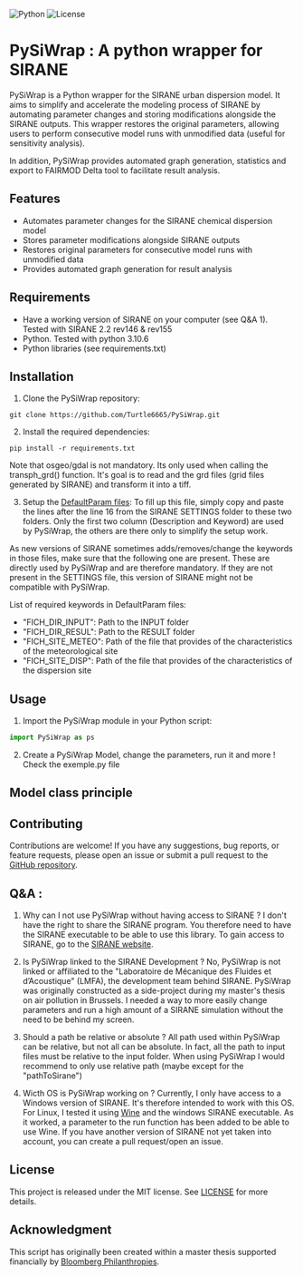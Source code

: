 ![Python](https://img.shields.io/badge/python-3.8-blue.svg) ![License](https://img.shields.io/badge/license-MIT-green.svg)

# PySiWrap : A python wrapper for SIRANE

PySiWrap is a Python wrapper for the SIRANE urban dispersion model. It aims to simplify and accelerate the modeling process of SIRANE by automating parameter changes and storing modifications alongside the SIRANE outputs. This wrapper restores the original parameters, allowing users to perform consecutive model runs with unmodified data (useful for sensitivity analysis).

In addition, PySiWrap provides automated graph generation, statistics and export to FAIRMOD Delta tool to facilitate result analysis.

## Features

- Automates parameter changes for the SIRANE chemical dispersion model
- Stores parameter modifications alongside SIRANE outputs
- Restores original parameters for consecutive model runs with unmodified data
- Provides automated graph generation for result analysis

## Requirements
- Have a working version of SIRANE on your computer (see Q&A 1). Tested with SIRANE 2.2 rev146 & rev155
- Python. Tested with python 3.10.6
- Python libraries (see requirements.txt)

## Installation
1. Clone the PySiWrap repository:
```
git clone https://github.com/Turtle6665/PySiWrap.git
```

2. Install the required dependencies:
```
pip install -r requirements.txt
```
Note that osgeo/gdal is not mandatory. Its only used when calling the transph_grd() function. It's goal is to read and the grd files (grid files generated by SIRANE) and transform it into a tiff.

3. Setup the [DefaultParam files](DefaultParam/):
To fill up this file, simply copy and paste the lines after the line 16 from the SIRANE SETTINGS folder to these two folders. Only the first two column (Description and Keyword) are used by PySiWrap, the others are there only to simplify the setup work.

As new versions of SIRANE sometimes adds/removes/change the keywords in those files, make sure that the following one are present. These are directly used by PySiWrap and are therefore mandatory. If they are not present in the SETTINGS file, this version of SIRANE might not be compatible with PySiWrap.

List of required keywords in DefaultParam files:
* "FICH_DIR_INPUT": Path to the INPUT folder
* "FICH_DIR_RESUL": Path to the RESULT folder
* "FICH_SITE_METEO": Path of the file that provides of the characteristics of the meteorological site
* "FICH_SITE_DISP": Path of the file that provides of the characteristics of the dispersion site

## Usage
1. Import the PySiWrap module in your Python script:
```python
import PySiWrap as ps
```
2. Create a PySiWrap Model, change the parameters, run it and more !
Check the exemple.py file

## Model class principle


## Contributing
Contributions are welcome! If you have any suggestions, bug reports, or feature requests, please open an issue or submit a pull request to the [GitHub repository](https://github.com/Turtle6665/PySiWrap).

## Q&A :
1. Why can I not use PySiWrap without having access to SIRANE ?
I don't have the right to share the SIRANE program. You therefore need to have the SIRANE executable to be able to use this library. To gain access to SIRANE, go to the [SIRANE website](http://air.ec-lyon.fr/SIRANE/index.php).

2. Is PySiWrap linked to the SIRANE Development ?
No, PySiWrap is not linked or affiliated to the "Laboratoire de Mécanique des Fluides et d’Acoustique" (LMFA), the development team behind SIRANE. PySiWrap was originally constructed as a side-project during my master's thesis on air pollution in Brussels. I needed a way to more easily change parameters and run a high amount of a SIRANE simulation without the need to be behind my screen.

3. Should a path be relative or absolute ?
All path used within PySiWrap can be relative, but not all can be absolute. In fact, all the path to input files must be relative to the input folder.
When using PySiWrap I would recommend to only use relative path (maybe except for the "pathToSirane")

4. Wicth OS is PySiWrap working on ?
Currently, I only have access to a Windows version of SIRANE. It's therefore intended to work with this OS. For Linux, I tested it using [Wine](https://www.winehq.org/) and the windows SIRANE executable. As it worked, a parameter to the run function has been added to be able to use Wine.
If you have another version of SIRANE not yet taken into account, you can create a pull request/open an issue.


## License
This project is released under the MIT license. See [LICENSE](LICENSE) for more details.

## Acknowledgment
This script has originally been created within a master thesis supported financially by [Bloomberg Philanthropies](https://www.bloomber.org).
